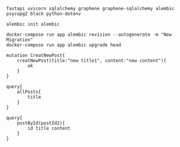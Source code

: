 

    fastapi uvicorn sqlalchemy graphene graphene-sqlalchemy alembic psycopg2 black python-dotenv

    alembic init alembic

    docker-compose run app alembic revision --autogenerate -m "New Migration"
    docker-compose run app alembic upgrade head

    mutation CreatNewPost{
        creatNewPost(title:"new title1", content:"new content"){
            ok
        }
    }

    query{
        allPosts{
            title
        }
    }

    query{
        postById(postId2){
            id title content
        }
    }